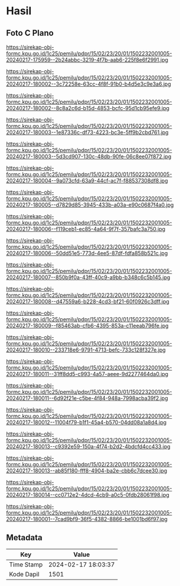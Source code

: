 # Hasil

## Foto C Plano

https://sirekap-obj-formc.kpu.go.id/1c25/pemilu/pdpr/15/02/23/20/01/1502232001005-20240217-175959--2b24abbc-3219-4f7b-aab6-225f8e6f2991.jpg

https://sirekap-obj-formc.kpu.go.id/1c25/pemilu/pdpr/15/02/23/20/01/1502232001005-20240217-180002--3c72258e-63cc-4f8f-91b0-b4d5e3c9e3a6.jpg

https://sirekap-obj-formc.kpu.go.id/1c25/pemilu/pdpr/15/02/23/20/01/1502232001005-20240217-180002--8c8a2c6d-b15d-4853-bcfc-95d1cb95efe9.jpg

https://sirekap-obj-formc.kpu.go.id/1c25/pemilu/pdpr/15/02/23/20/01/1502232001005-20240217-180003--1e87336c-df73-4223-bc3e-5ff9b2cbd761.jpg

https://sirekap-obj-formc.kpu.go.id/1c25/pemilu/pdpr/15/02/23/20/01/1502232001005-20240217-180003--5d3cd907-130c-48db-90fe-06c8ee07f872.jpg

https://sirekap-obj-formc.kpu.go.id/1c25/pemilu/pdpr/15/02/23/20/01/1502232001005-20240217-180004--9a073cfd-63a9-44cf-ac7f-f88537308df8.jpg

https://sirekap-obj-formc.kpu.go.id/1c25/pemilu/pdpr/15/02/23/20/01/1502232001005-20240217-180005--d7829d85-3945-433b-a03a-e90c0687f4a0.jpg

https://sirekap-obj-formc.kpu.go.id/1c25/pemilu/pdpr/15/02/23/20/01/1502232001005-20240217-180006--f119ceb1-ec85-4a64-9f7f-357bafc3a750.jpg

https://sirekap-obj-formc.kpu.go.id/1c25/pemilu/pdpr/15/02/23/20/01/1502232001005-20240217-180006--50dd51e5-773d-4ee5-87df-fdfa858b521c.jpg

https://sirekap-obj-formc.kpu.go.id/1c25/pemilu/pdpr/15/02/23/20/01/1502232001005-20240217-180007--850b9f0a-43ff-40c9-a9bb-b348c6c5b145.jpg

https://sirekap-obj-formc.kpu.go.id/1c25/pemilu/pdpr/15/02/23/20/01/1502232001005-20240217-180008--d47559a6-b228-4cd3-bf21-60f0926c3dff.jpg

https://sirekap-obj-formc.kpu.go.id/1c25/pemilu/pdpr/15/02/23/20/01/1502232001005-20240217-180009--f85463ab-cfb6-4395-853a-c11eeab796fe.jpg

https://sirekap-obj-formc.kpu.go.id/1c25/pemilu/pdpr/15/02/23/20/01/1502232001005-20240217-180010--233718e6-9791-4713-befc-733c128f327e.jpg

https://sirekap-obj-formc.kpu.go.id/1c25/pemilu/pdpr/15/02/23/20/01/1502232001005-20240217-180011--31ff8dd5-c993-4a57-aeee-9d2277464da0.jpg

https://sirekap-obj-formc.kpu.go.id/1c25/pemilu/pdpr/15/02/23/20/01/1502232001005-20240217-180011--6d92f21e-c5be-4f84-948a-7998acba39f2.jpg

https://sirekap-obj-formc.kpu.go.id/1c25/pemilu/pdpr/15/02/23/20/01/1502232001005-20240217-180012--11004f79-b1f1-45a4-b570-04dd08a1a8d4.jpg

https://sirekap-obj-formc.kpu.go.id/1c25/pemilu/pdpr/15/02/23/20/01/1502232001005-20240217-180013--c9392e59-150a-4f74-b2d2-4bdcfd4cc433.jpg

https://sirekap-obj-formc.kpu.go.id/1c25/pemilu/pdpr/15/02/23/20/01/1502232001005-20240217-180013--ab85f180-fff8-4904-ba2e-cbb6c7dcee30.jpg

https://sirekap-obj-formc.kpu.go.id/1c25/pemilu/pdpr/15/02/23/20/01/1502232001005-20240217-180014--cc0712e2-4dcd-4cb9-a0c5-0fdb28061f98.jpg

https://sirekap-obj-formc.kpu.go.id/1c25/pemilu/pdpr/15/02/23/20/01/1502232001005-20240217-180001--7cad9bf9-36f5-4382-8866-be1001bd6f97.jpg


## Metadata

| Key        | Value               |
| ---------- | ------------------- |
| Time Stamp | 2024-02-17 18:03:37 |
| Kode Dapil | 1501                |



